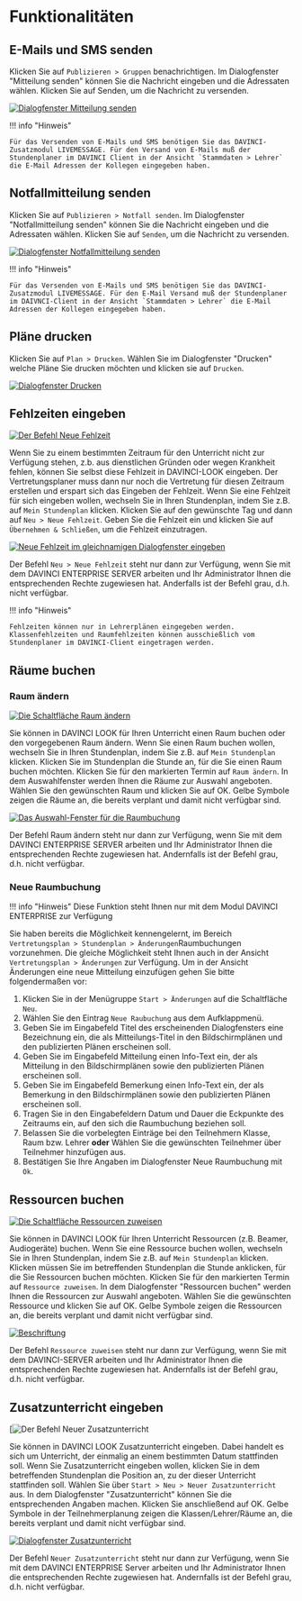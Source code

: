 # Funktionalitäten

## E-Mails und SMS senden

Klicken Sie auf `Publizieren > Gruppen` benachrichtigen. Im Dialogfenster "Mitteilung senden" können Sie die Nachricht eingeben und die Adressaten wählen. Klicken Sie auf Senden, um die Nachricht zu versenden.

[![Dialogfenster Mitteilung senden][1]][1] 

!!! info "Hinweis"

    Für das Versenden von E-Mails und SMS benötigen Sie das DAVINCI-Zusatzmodul LIVEMESSAGE. Für den Versand von E-Mails muß der Stundenplaner im DAVINCI Client in der Ansicht `Stammdaten > Lehrer` die E-Mail Adressen der Kollegen eingegeben haben.

## Notfallmitteilung senden

Klicken Sie auf `Publizieren > Notfall senden`. Im Dialogfenster "Notfallmitteilung senden" können Sie die Nachricht eingeben und die Adressaten wählen. Klicken Sie auf `Senden`, um die Nachricht zu versenden.

[![Dialogfenster `Notfallmitteilung senden`][2]][2] 

!!! info "Hinweis"

    Für das Versenden von E-Mails und SMS benötigen Sie das DAVINCI-Zusatzmodul LIVEMESSAGE. Für den E-Mail Versand muß der Stundenplaner im DAIVNCI-Client in der Ansicht `Stammdaten > Lehrer` die E-Mail Adressen der Kollegen eingegeben haben.

## Pläne drucken

Klicken Sie auf `Plan > Drucken`. Wählen Sie im Dialogfenster "Drucken" welche Pläne Sie drucken möchten und klicken sie auf `Drucken`.

[![Dialogfenster `Drucken`][3]][3]

## Fehlzeiten eingeben

[![Der Befehl `Neue Fehlzeit`][4]][4] 

Wenn Sie zu einem bestimmten Zeitraum für den Unterricht nicht zur Verfügung stehen, z.b. aus dienstlichen Gründen oder wegen Krankheit fehlen, können Sie selbst diese Fehlzeit in DAVINCI-LOOK eingeben. Der Vertretungsplaner muss dann nur noch die Vertretung für diesen Zeitraum erstellen und erspart sich das Eingeben der Fehlzeit. Wenn Sie eine Fehlzeit für sich eingeben wollen, wechseln Sie in Ihren Stundenplan, indem Sie z.B. auf `Mein Stundenplan` klicken. Klicken Sie auf den gewünschte Tag und dann auf `Neu > Neue Fehlzeit`. Geben Sie die Fehlzeit ein und klicken Sie auf `Übernehmen & Schließen`, um die Fehlzeit einzutragen.

[![Neue Fehlzeit im gleichnamigen Dialogfenster eingeben][5]][5]

Der Befehl `Neu > Neue Fehlzeit` steht nur dann zur Verfügung, wenn Sie mit dem DAVINCI ENTERPRISE SERVER arbeiten und Ihr Administrator Ihnen die entsprechenden Rechte zugewiesen hat. Anderfalls ist der Befehl grau, d.h. nicht verfügbar.

!!! info "Hinweis"

    Fehlzeiten können nur in Lehrerplänen eingegeben werden. Klassenfehlzeiten und Raumfehlzeiten können ausschießlich vom Stundenplaner im DAVINCI-Client eingetragen werden.

## Räume buchen

### Raum ändern

[![Die Schaltfläche `Raum ändern`][6]][6]

Sie können in DAVINCI LOOK für Ihren Unterricht einen Raum buchen oder den vorgegebenen Raum ändern. Wenn Sie einen Raum buchen wollen, wechseln Sie in Ihren Stundenplan, indem Sie z.B. auf `Mein Stundenplan` klicken. Klicken Sie im Stundenplan die Stunde an, für die Sie einen Raum buchen möchten. Klicken Sie für den markierten Termin auf `Raum ändern`. In dem Auswahlfenster werden Ihnen die Räume zur Auswahl angeboten. Wählen Sie den gewünschten Raum und klicken Sie auf OK. Gelbe Symbole zeigen die Räume an, die bereits verplant und damit nicht verfügbar sind.

[![Das Auswahl-Fenster für die Raumbuchung][7]][7]

Der Befehl Raum ändern steht nur dann zur Verfügung, wenn Sie mit dem DAVINCI ENTERPRISE SERVER arbeiten und Ihr Administrator Ihnen die entsprechenden Rechte zugewiesen hat. Andernfalls ist der Befehl grau, d.h. nicht verfügbar.

### Neue Raumbuchung

!!! info "Hinweis"
    Diese Funktion steht Ihnen nur mit dem Modul DAVINCI ENTERPRISE zur Verfügung

Sie haben bereits die Möglichkeit kennengelernt, im Bereich `Vertretungsplan > Stundenplan > Änderungen`Raumbuchungen vorzunehmen. Die gleiche Möglichkeit steht Ihnen auch in der Ansicht `Vertretungsplan > Änderungen` zur Verfügung. Um in der Ansicht Änderungen eine neue Mitteilung einzufügen gehen Sie bitte folgendermaßen vor:

1. Klicken Sie in der Menügruppe `Start > Änderungen` auf die Schaltfläche `Neu`.
2. Wählen Sie den Eintrag `Neue Raubuchung` aus dem Aufklappmenü.
3. Geben Sie im Eingabefeld Titel des erscheinenden Dialogfensters eine Bezeichnung ein, die als Mitteilungs-Titel in den Bildschirmplänen und den publizierten Plänen erscheinen soll.
4. Geben Sie im Eingabefeld Mitteilung einen Info-Text ein, der als Mitteilung in den Bildschirmplänen sowie den publizierten Plänen erscheinen soll.
5. Geben Sie im Eingabefeld Bemerkung einen Info-Text ein, der als Bemerkung in den Bildschirmplänen sowie den publizierten Plänen erscheinen soll.
6. Tragen Sie in den Eingabefeldern Datum und Dauer die Eckpunkte des Zeitraums ein, auf den sich die Raumbuchung beziehen soll.
7. Belassen Sie die vorbelegten Einträge bei den Teilnehmern Klasse, Raum bzw. Lehrer **oder** Wählen Sie die gewünschten Teilnehmer über Teilnehmer hinzufügen aus.
8. Bestätigen Sie Ihre Angaben im Dialogfenster Neue Raumbuchung mit `Ok`.

## Ressourcen buchen

[![Die Schaltfläche `Ressourcen zuweisen`][8]][8]

Sie können in DAVINCI LOOK für Ihren Unterricht Ressourcen (z.B. Beamer, Audiogeräte) buchen. Wenn Sie eine Ressource buchen wollen, wechseln Sie in Ihren Stundenplan, indem Sie z.B. auf `Mein Stundenplan` klicken. Klicken müssen Sie im betreffenden Stundenplan die Stunde anklicken, für die Sie Ressourcen buchen möchten. Klicken Sie für den markierten Termin auf `Ressource zuweisen`. In dem Dialogfenster "Ressourcen buchen" werden Ihnen die Ressourcen zur Auswahl angeboten. Wählen Sie die gewünschten Ressource und klicken Sie auf OK. Gelbe Symbole zeigen die Ressourcen an, die bereits verplant und damit nicht verfügbar sind.

[![Beschriftung][9]][9] 

Der Befehl `Ressource zuweisen` steht nur dann zur Verfügung, wenn Sie mit dem DAVINCI-SERVER arbeiten und Ihr Administrator Ihnen die entsprechenden Rechte zugewiesen hat. Andernfalls ist der Befehl grau, d.h. nicht verfügbar.

## Zusatzunterricht eingeben

[![[Der Befehl `Neuer Zusatzunterricht`][10]][10] 

Sie können in DAVINCI LOOK Zusatzunterricht eingeben. Dabei handelt es sich um Unterricht, der einmalig an einem bestimmten Datum stattfinden soll. Wenn Sie Zusatzunterricht eingeben wollen, klicken Sie in dem betreffenden Stundenplan die Position an, zu der dieser Unterricht stattfinden soll. Wählen Sie über `Start > Neu > Neuer Zusatzunterricht` aus. In dem Dialogfenster "Zusatzunterricht" können Sie die entsprechenden Angaben machen. Klicken Sie anschließend auf OK. Gelbe Symbole in der Teilnehmerplanung zeigen die Klassen/Lehrer/Räume an, die bereits verplant und damit nicht verfügbar sind.

[![Dialogfenster `Zusatzunterricht`][11]][11] 

Der Befehl `Neuer Zusatzunterricht` steht nur dann zur Verfügung, wenn Sie mit dem DAVINCI ENTERPRISE Server arbeiten und Ihr Administrator Ihnen die entsprechenden Rechte zugewiesen hat. Andernfalls ist der Befehl grau, d.h. nicht verfügbar.

[1]:/assets/images/look/send-message.png
[2]:/assets/images/look/emergency-message.png
[3]:/assets/images/look/dialog-print.png
[4]:/assets/images/look/cmd-new-absence.png
[5]:/assets/images/look/new-absence.png
[6]:/assets/images/look/btn-room-booking.png
[7]:/assets/images/look/room-booking.png
[8]:/assets/images/look/btn-resource-booking.png 
[9]:/assets/images/look/room-booking.png
[10]://assets/images/look/cmd-new-absence.png
[11]:/assets/images/look/additional-lesson.png 